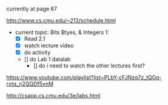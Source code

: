currently at page 67

http://www.cs.cmu.edu/~213/schedule.html

- current topic: Bits Btyes, & Integers 1:
	- [x] Read 2.1
	- [x] watch lecture video
	- [x] do activity
	- [] do Lab 1 datalab
		- [] do i need to watch the other lectures first?

https://www.youtube.com/playlist?list=PLbY-cFJNzq7z_tQGq-rxtq_n2QQDf5vnM

http://csapp.cs.cmu.edu/3e/labs.html
